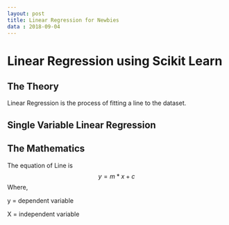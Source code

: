```yaml
---
layout: post
title: Linear Regression for Newbies
data : 2018-09-04
---
```


# Linear Regression using Scikit Learn

## The Theory

Linear Regression is the process of fitting a line to the dataset.

## Single Variable Linear Regression

## The Mathematics

The equation of Line is
$$
y = m*x+c
$$
Where,

 y = dependent variable

 X = independent variable

